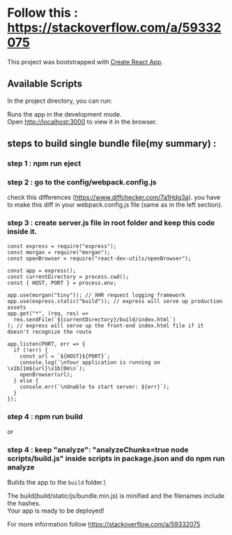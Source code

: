 # Follow this : https://stackoverflow.com/a/59332075

This project was bootstrapped with [Create React App](https://github.com/facebook/create-react-app).

## Available Scripts

In the project directory, you can run:

Runs the app in the development mode.\
Open [http://localhost:3000](http://localhost:3000) to view it in the browser.
## steps to build single bundle file(my summary) :

### step 1 : npm run eject

### step 2 : go to the config/webpack.config.js

check this differences (https://www.diffchecker.com/7a1Hdg3a). you have to make this diff in your webpack.config.js file (same as in the left section).

### step 3 : create server.js file in root folder and keep this code inside it.
```
const express = require("express");
const morgan = require("morgan");
const openBrowser = require("react-dev-utils/openBrowser");

const app = express();
const currentDirectory = process.cwd();
const { HOST, PORT } = process.env;

app.use(morgan("tiny")); // XHR request logging framework
app.use(express.static("build")); // express will serve up production assets
app.get("*", (req, res) =>
  res.sendFile(`${currentDirectory}/build/index.html`)
); // express will serve up the front-end index.html file if it doesn't recognize the route

app.listen(PORT, err => {
  if (!err) {
    const url = `${HOST}${PORT}`;
    console.log(`\nYour application is running on \x1b[1m${url}\x1b[0m\n`);
    openBrowser(url);
  } else {
    console.err(`\nUnable to start server: ${err}`);
  }
});
```

### step 4 : npm run build 
or 
### step 4 : keep "analyze": "analyzeChunks=true node scripts/build.js" inside scripts in package.json and do npm run analyze

Builds the app to the `build` folder.\

The build(build/static/js/bundle.min.js) is minified and the filenames include the hashes.\
Your app is ready to be deployed!

For more information follow https://stackoverflow.com/a/59332075
